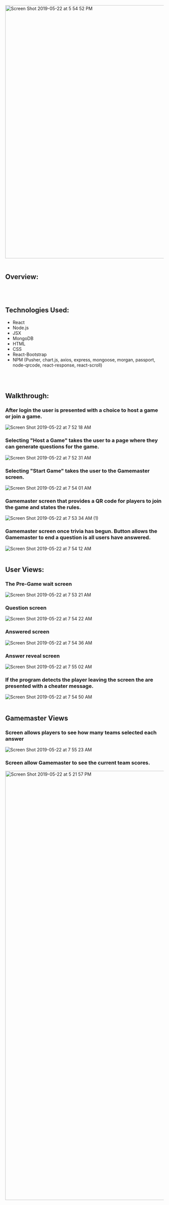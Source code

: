 
<img width="806" alt="Screen Shot 2019-05-22 at 5 54 52 PM" src="https://user-images.githubusercontent.com/17474969/58211697-bbeacf80-7cba-11e9-9711-990b955db3cf.png">
<br />
<br />

## Overview:

<br />
<br />

## Technologies Used: 
<ul>
	<li>React</li>
  <li>Node.js</li>
	<li>JSX</li>
  <li>MongoDB</li>
  <li>HTML</li>
  <li>CSS</li>
  <li>React-Bootstrap</li>
  <li>NPM (Pusher, chart.js, axios, express, mongoose, morgan, passport, node-qrcode, react-response, react-scroll)</li>
</ul>
<br />
<br />

## Walkthrough:

### After login the user is presented with a choice to host a game or join a game.
![Screen Shot 2019-05-22 at 7 52 18 AM](https://user-images.githubusercontent.com/17474969/58209170-8216ca80-7cb4-11e9-88c9-d172bd053bca.png)
<br />

### Selecting "Host a Game" takes the user to a page where they can generate questions for the game.
![Screen Shot 2019-05-22 at 7 52 31 AM](https://user-images.githubusercontent.com/17474969/58209172-8216ca80-7cb4-11e9-83de-30b44601fa0d.png)
<br />

### Selecting "Start Game" takes the user to the Gamemaster screen.
![Screen Shot 2019-05-22 at 7 54 01 AM](https://user-images.githubusercontent.com/17474969/58209169-8216ca80-7cb4-11e9-925e-c48b71540b5d.png)
<br />

### Gamemaster screen that provides a QR code for players to join the game and states the rules.
![Screen Shot 2019-05-22 at 7 53 34 AM (1)](https://user-images.githubusercontent.com/17474969/58209174-8216ca80-7cb4-11e9-9ec2-66c11fbe65d1.png)
<br />

### Gamemaster screen once trivia has begun.  Button allows the Gamemaster to end a question is all users have answered.
![Screen Shot 2019-05-22 at 7 54 12 AM](https://user-images.githubusercontent.com/17474969/58209166-817e3400-7cb4-11e9-935e-48804ca7f84c.png)
<br />
<br />

## User Views:

### The Pre-Game wait screen
![Screen Shot 2019-05-22 at 7 53 21 AM](https://user-images.githubusercontent.com/17474969/58209171-8216ca80-7cb4-11e9-8e56-884e562f61bb.png)
<br />

### Question screen
![Screen Shot 2019-05-22 at 7 54 22 AM](https://user-images.githubusercontent.com/17474969/58209165-817e3400-7cb4-11e9-8f9b-d3550a94f41a.png)
<br />

### Answered screen
![Screen Shot 2019-05-22 at 7 54 36 AM](https://user-images.githubusercontent.com/17474969/58209167-817e3400-7cb4-11e9-9c87-3b00f5cf2f3e.png)
<br />

### Answer reveal screen
![Screen Shot 2019-05-22 at 7 55 02 AM](https://user-images.githubusercontent.com/17474969/58209163-817e3400-7cb4-11e9-92f8-b091ded6cf88.png)
<br />

### If the program detects the player leaving the screen the are presented with a cheater message.
![Screen Shot 2019-05-22 at 7 54 50 AM](https://user-images.githubusercontent.com/17474969/58209164-817e3400-7cb4-11e9-950c-73d9dd40b5ad.png)
<br />
<br />

## Gamemaster Views
### Screen allows players to see how many teams selected each answer
![Screen Shot 2019-05-22 at 7 55 23 AM](https://user-images.githubusercontent.com/17474969/58209162-817e3400-7cb4-11e9-8686-641ca074ca24.png)
<br />

### Screen allow Gamemaster to see the current team scores.
<img width="1366" alt="Screen Shot 2019-05-22 at 5 21 57 PM" src="https://user-images.githubusercontent.com/17474969/58209985-25b4aa80-7cb6-11e9-9410-fa71371f5a00.png">






